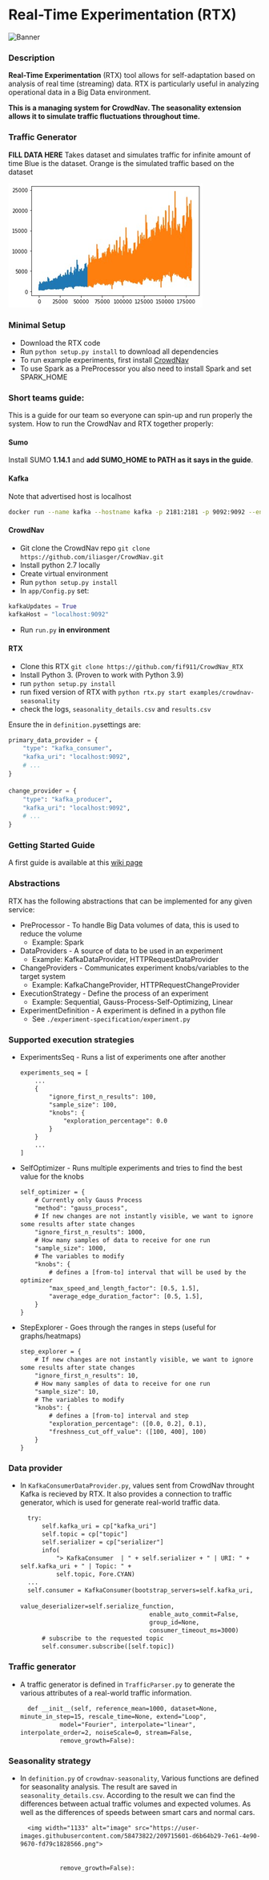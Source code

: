 # Real-Time Experimentation (RTX)

![Banner](https://raw.githubusercontent.com/Starofall/RTX/master/banner.PNG)

### Description

**Real-Time Experimentation** (RTX) tool allows for self-adaptation based on analysis of real time (streaming) data.
RTX is particularly useful in analyzing operational data in a Big Data environment.

**This is a managing system for CrowdNav. The seasonality extension allows it to simulate traffic fluctuations
throughout time.**

### Traffic Generator

**FILL DATA HERE**
Takes dataset and simulates traffic for infinite amount of time
Blue is the dataset. Orange is the simulated traffic based on the dataset

![Banner](./images/traffic_generator_simulates_traffic.png)

### Minimal Setup

* Download the RTX code
* Run `python setup.py install` to download all dependencies
* To run example experiments, first install [CrowdNav](https://github.com/Starofall/CrowdNav)
* To use Spark as a PreProcessor you also need to install Spark and set SPARK_HOME

### Short teams guide:

This is a guide for our team so everyone can spin-up and run properly the system.
How to run the CrowdNav and RTX together properly:

#### Sumo

Install SUMO **1.14.1** and **add SUMO_HOME to PATH as it says in the guide**.

#### Kafka

Note that advertised host is localhost

```bash
docker run --name kafka --hostname kafka -p 2181:2181 -p 9092:9092 --env ADVERTISED_HOST=localhost --env ADVERTISED_PORT=9092 spotify/kafka
```

#### CrowdNav

* Git clone the CrowdNav repo ```git clone https://github.com/iliasger/CrowdNav.git```
* Install python 2.7 locally
* Create virtual environment
* Run ```python setup.py install```
* In ```app/Config.py``` set:

```python
kafkaUpdates = True
kafkaHost = "localhost:9092"
```

* Run ```run.py``` **in environment**

#### RTX

* Clone this RTX ```git clone https://github.com/fif911/CrowdNav_RTX```
* Install Python 3. (Proven to work with Python 3.9)
* run ```python setup.py install```
* run fixed version of RTX with ```python rtx.py start examples/crowdnav-seasonality```
* check the logs, ```seasonality_details.csv``` and ```results.csv```

Ensure the in ```definition.py```settings are:

```python
primary_data_provider = {
    "type": "kafka_consumer",
    "kafka_uri": "localhost:9092",
    # ...
}

change_provider = {
    "type": "kafka_producer",
    "kafka_uri": "localhost:9092",
    # ...
}
```

### Getting Started Guide

A first guide is available at
this [wiki page](https://github.com/Starofall/RTX/wiki/RTX-&-CrowdNav-Getting-Started-Guide)

### Abstractions

RTX has the following abstractions that can be implemented for any given service:

* PreProcessor - To handle Big Data volumes of data, this is used to reduce the volume
    * Example: Spark
* DataProviders - A source of data to be used in an experiment
    * Example: KafkaDataProvider, HTTPRequestDataProvider
* ChangeProviders - Communicates experiment knobs/variables to the target system
    * Example: KafkaChangeProvider, HTTPRequestChangeProvider
* ExecutionStrategy - Define the process of an experiment
    * Example: Sequential, Gauss-Process-Self-Optimizing, Linear
* ExperimentDefinition - A experiment is defined in a python file
    * See `./experiment-specification/experiment.py`

### Supported execution strategies

* ExperimentsSeq - Runs a list of experiments one after another
    ```
    experiments_seq = [
        ...
        {
            "ignore_first_n_results": 100,
            "sample_size": 100,
            "knobs": {
                "exploration_percentage": 0.0
            }
        }
        ...
    ]
    ```


* SelfOptimizer - Runs multiple experiments and tries to find the best value for the knobs
    ```
    self_optimizer = {
        # Currently only Gauss Process
        "method": "gauss_process",
        # If new changes are not instantly visible, we want to ignore some results after state changes
        "ignore_first_n_results": 1000,
        # How many samples of data to receive for one run
        "sample_size": 1000,
        # The variables to modify
        "knobs": {
            # defines a [from-to] interval that will be used by the optimizer
            "max_speed_and_length_factor": [0.5, 1.5],
            "average_edge_duration_factor": [0.5, 1.5],
        }
    }
    ```

* StepExplorer - Goes through the ranges in steps (useful for graphs/heatmaps)
    ```
    step_explorer = {
        # If new changes are not instantly visible, we want to ignore some results after state changes
        "ignore_first_n_results": 10,
        # How many samples of data to receive for one run
        "sample_size": 10,
        # The variables to modify
        "knobs": {
            # defines a [from-to] interval and step
            "exploration_percentage": ([0.0, 0.2], 0.1),
            "freshness_cut_off_value": ([100, 400], 100)
        }
    }
    ```
### Data provider
* In `KafkaConsumerDataProvider.py`, values sent from CrowdNav throught Kafka is recieved by RTX. It also provides a connection to traffic generator, which is used for generate real-world traffic data.

        try:
            self.kafka_uri = cp["kafka_uri"]
            self.topic = cp["topic"]
            self.serializer = cp["serializer"]
            info(
                "> KafkaConsumer  | " + self.serializer + " | URI: " + self.kafka_uri + " | Topic: " +
                self.topic, Fore.CYAN)
        ...
        self.consumer = KafkaConsumer(bootstrap_servers=self.kafka_uri,
                                          value_deserializer=self.serialize_function,
                                          enable_auto_commit=False,
                                          group_id=None,
                                          consumer_timeout_ms=3000)
            # subscribe to the requested topic
            self.consumer.subscribe([self.topic])

### Traffic generator
* A traffic generator is defined in `TrafficParser.py` to generate the various attributes of a real-world traffic information.

        def __init__(self, reference_mean=1000, dataset=None, minute_in_step=15, rescale_time=None, extend="Loop",
                 model="Fourier", interpolate="linear", interpolate_order=2, noiseScale=0, stream=False,
                 remove_growth=False):

### Seasonality strategy
* In `definition.py` of `crowdnav-seasonality`, Various functions are defined for seasonality analysis. The result are saved in `seasonality_details.csv`. According to the result we can find the differences between actual traffic volumes and expected volumes. As well as the differences of speeds between smart cars and normal cars.

        <img width="1133" alt="image" src="https://user-images.githubusercontent.com/58473822/209715601-d6b64b29-7e61-4e90-9670-fd79c1828566.png">


                 remove_growth=False):
